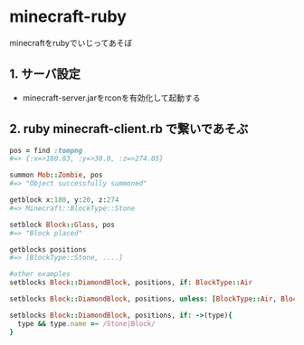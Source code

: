 minecraft-ruby
==============

minecraftをrubyでいじってあそぼ

## 1. サーバ設定
- minecraft-server.jarをrconを有効化して起動する

## 2. ruby minecraft-client.rb で繋いであそぶ


``` ruby
pos = find :tompng
#=> {:x=>180.03, :y=>30.0, :z=>274.05}

summon Mob::Zombie, pos
#=> "Object successfully summoned"

getblock x:180, y:20, z:274
#=> Minecraft::BlockType::Stone

setblock Block::Glass, pos
#=> "Block placed"

getblocks positions
#=> [BlockType::Stone, ....]

#other examples
setblocks Block::DiamondBlock, positions, if: BlockType::Air

setblocks Block::DiamondBlock, positions, unless: [BlockType::Air, BlockType::Water]

setblocks Block::DiamondBlock, positions, if: ->(type){
  type && type.name =~ /Stone|Block/
}


```